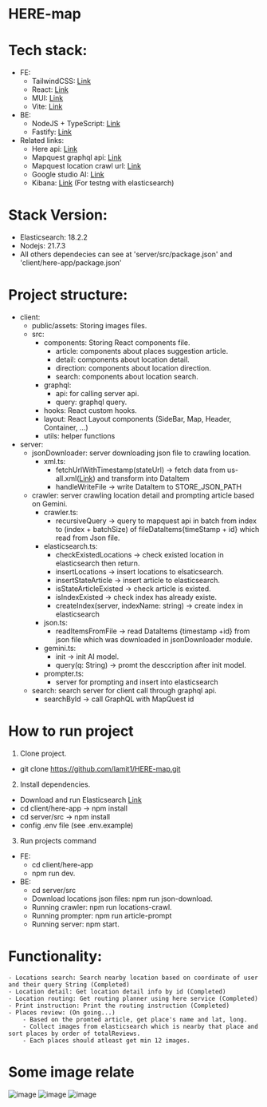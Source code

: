 # HERE-map

# Tech stack:
- FE: 
    + TailwindCSS: [Link](https://mui.com/)
    + React: [Link](https://react.dev/)
    + MUI: [Link](https://tailwindcss.com/)
    + Vite: [Link](https://vitejs.dev/)
- BE: 
    + NodeJS + TypeScript: [Link](https://nodejs.org/en)
    + Fastify: [Link](https://fastify.dev/)
- Related links: 
    + Here api: [Link](https://developer.here.com/develop/javascript-api)
    + Mapquest graphql api: [Link](https://graphql.aws.mapquest.com/)
    + Mapquest location crawl url: [Link](https://www.mapquest.com/sitemap.xml)
    + Google studio AI: [Link](https://aistudio.google.com/)
    + Kibana: [Link](https://www.elastic.co/kibana) (For testng with elasticsearch)
# Stack Version:
- Elasticsearch: 18.2.2
- Nodejs: 21.7.3
- All others dependecies can see at 'server/src/package.json' and 'client/here-app/package.json'
# Project structure:
- client: 
    - public/assets: Storing images files.
    - src:
        - components: Storing React components file.
            + article: components about places suggestion article.
            + detail: components about location detail.
            + direction: components about location direction.
            + search: components about location search.
        - graphql:
            + api: for calling server api.
            + query: graphql query.
        - hooks: React custom hooks.
        - layout: React Layout components (SideBar, Map, Header, Container, ...)
        - utils: helper functions
- server: 
    - jsonDownloader: server downloading json file to crawling location.  
        - xml.ts:
            + fetchUrlWithTimestamp(stateUrl) ->  fetch data from us-all.xml([Link](https://www.mapquest.com/sitemaps/usa/us-all.xml)) and transform into DataItem
            + handleWriteFile -> write DataItem to STORE_JSON_PATH
    - crawler: server crawling location detail and prompting article based on Gemini.
        - crawler.ts:
            + recursiveQuery -> query to mapquest api in batch from index to (index + batchSize) of fileDataItems{timeStamp + id} which read from Json file.
        - elasticsearch.ts:
            + checkExistedLocations -> check existed location in elasticsearch then return.
            + insertLocations -> insert locations to elsaticsearch.
            + insertStateArticle -> insert article to elasticsearch.
            + isStateArticleExisted -> check article is existed.
            + isIndexExisted -> check index has already existe. 
            + createIndex(server, indexName: string) -> create index in elasticsearch
        - json.ts:
            + readItemsFromFile -> read DataItems {timestamp +id} from json file which was downloaded in jsonDownloader module.
        - gemini.ts:
            + init -> init AI model.
            + query(q: String) -> promt the desccription after init model.
        - prompter.ts:
            + server for prompting and insert into elasticsearch  
    - search: search server for client call through graphql api.
        - searchById -> call GraphQL with MapQuest id
    
# How to run project
1. Clone project.
- git clone https://github.com/lamit1/HERE-map.git
2. Install dependencies.
- Download and run Elasticsearch [Link](https://www.elastic.co/guide/en/elasticsearch/reference/8.14/zip-windows.html)
- cd client/here-app -> npm install
- cd server/src -> npm install  
- config .env file (see .env.example) 
3. Run projects command
- FE: 
    - cd client/here-app
    - npm run dev.
- BE:
    - cd server/src
    - Download locations json files: npm run json-download.
    - Running crawler: npm run locations-crawl.
    - Running prompter: npm run article-prompt
    - Running server: npm start.
# Functionality:
    - Locations search: Search nearby location based on coordinate of user and their query String (Completed)
    - Location detail: Get location detail info by id (Completed)
    - Location routing: Get routing planner using here service (Completed)
    - Print instruction: Print the routing instruction (Completed)
    - Places review: (On going...)
        - Based on the promted article, get place's name and lat, long.
        - Collect images from elasticsearch which is nearby that place and sort places by order of totalReviews.
        - Each places should atleast get min 12 images.
# Some image relate
![image](https://github.com/lamit1/HERE-map/assets/84758368/e41b3c20-af7d-400b-92e3-b9cced03d9bb)
![image](https://github.com/lamit1/HERE-map/assets/84758368/020185b5-6547-433c-a229-1c1c3aa23067)
![image](https://github.com/lamit1/HERE-map/assets/84758368/a93f4928-3043-45a6-8c35-250550960b77)

